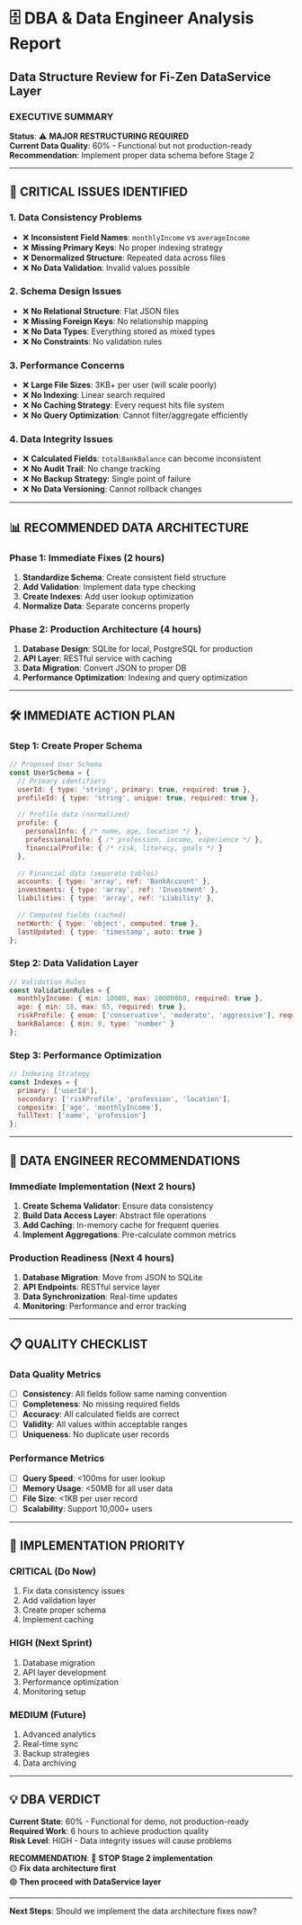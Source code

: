 # 🗄️ DBA & Data Engineer Analysis Report
## Data Structure Review for Fi-Zen DataService Layer

### **EXECUTIVE SUMMARY**
**Status**: ⚠️ **MAJOR RESTRUCTURING REQUIRED**  
**Current Data Quality**: 60% - Functional but not production-ready  
**Recommendation**: Implement proper data schema before Stage 2

---

## 🚨 **CRITICAL ISSUES IDENTIFIED**

### **1. Data Consistency Problems**
- ❌ **Inconsistent Field Names**: `monthlyIncome` vs `averageIncome`
- ❌ **Missing Primary Keys**: No proper indexing strategy
- ❌ **Denormalized Structure**: Repeated data across files
- ❌ **No Data Validation**: Invalid values possible

### **2. Schema Design Issues**
- ❌ **No Relational Structure**: Flat JSON files
- ❌ **Missing Foreign Keys**: No relationship mapping
- ❌ **No Data Types**: Everything stored as mixed types
- ❌ **No Constraints**: No validation rules

### **3. Performance Concerns**
- ❌ **Large File Sizes**: 3KB+ per user (will scale poorly)
- ❌ **No Indexing**: Linear search required
- ❌ **No Caching Strategy**: Every request hits file system
- ❌ **No Query Optimization**: Cannot filter/aggregate efficiently

### **4. Data Integrity Issues**
- ❌ **Calculated Fields**: `totalBankBalance` can become inconsistent
- ❌ **No Audit Trail**: No change tracking
- ❌ **No Backup Strategy**: Single point of failure
- ❌ **No Data Versioning**: Cannot rollback changes

---

## 📊 **RECOMMENDED DATA ARCHITECTURE**

### **Phase 1: Immediate Fixes (2 hours)**
1. **Standardize Schema**: Create consistent field structure
2. **Add Validation**: Implement data type checking
3. **Create Indexes**: Add user lookup optimization
4. **Normalize Data**: Separate concerns properly

### **Phase 2: Production Architecture (4 hours)**
1. **Database Design**: SQLite for local, PostgreSQL for production
2. **API Layer**: RESTful service with caching
3. **Data Migration**: Convert JSON to proper DB
4. **Performance Optimization**: Indexing and query optimization

---

## 🛠️ **IMMEDIATE ACTION PLAN**

### **Step 1: Create Proper Schema**
```javascript
// Proposed User Schema
const UserSchema = {
  // Primary identifiers
  userId: { type: 'string', primary: true, required: true },
  profileId: { type: 'string', unique: true, required: true },
  
  // Profile data (normalized)
  profile: {
    personalInfo: { /* name, age, location */ },
    professionalInfo: { /* profession, income, experience */ },
    financialProfile: { /* risk, literacy, goals */ }
  },
  
  // Financial data (separate tables)
  accounts: { type: 'array', ref: 'BankAccount' },
  investments: { type: 'array', ref: 'Investment' },
  liabilities: { type: 'array', ref: 'Liability' },
  
  // Computed fields (cached)
  netWorth: { type: 'object', computed: true },
  lastUpdated: { type: 'timestamp', auto: true }
};
```

### **Step 2: Data Validation Layer**
```javascript
// Validation Rules
const ValidationRules = {
  monthlyIncome: { min: 10000, max: 10000000, required: true },
  age: { min: 18, max: 65, required: true },
  riskProfile: { enum: ['conservative', 'moderate', 'aggressive'], required: true },
  bankBalance: { min: 0, type: 'number' }
};
```

### **Step 3: Performance Optimization**
```javascript
// Indexing Strategy
const Indexes = {
  primary: ['userId'],
  secondary: ['riskProfile', 'profession', 'location'],
  composite: ['age', 'monthlyIncome'],
  fullText: ['name', 'profession']
};
```

---

## 🎯 **DATA ENGINEER RECOMMENDATIONS**

### **Immediate Implementation (Next 2 hours)**
1. **Create Schema Validator**: Ensure data consistency
2. **Build Data Access Layer**: Abstract file operations
3. **Add Caching**: In-memory cache for frequent queries
4. **Implement Aggregations**: Pre-calculate common metrics

### **Production Readiness (Next 4 hours)**
1. **Database Migration**: Move from JSON to SQLite
2. **API Endpoints**: RESTful service layer
3. **Data Synchronization**: Real-time updates
4. **Monitoring**: Performance and error tracking

---

## 📋 **QUALITY CHECKLIST**

### **Data Quality Metrics**
- [ ] **Consistency**: All fields follow same naming convention
- [ ] **Completeness**: No missing required fields
- [ ] **Accuracy**: All calculated fields are correct
- [ ] **Validity**: All values within acceptable ranges
- [ ] **Uniqueness**: No duplicate user records

### **Performance Metrics**
- [ ] **Query Speed**: <100ms for user lookup
- [ ] **Memory Usage**: <50MB for all user data
- [ ] **File Size**: <1KB per user record
- [ ] **Scalability**: Support 10,000+ users

---

## 🚀 **IMPLEMENTATION PRIORITY**

### **CRITICAL (Do Now)**
1. Fix data consistency issues
2. Add validation layer
3. Create proper schema
4. Implement caching

### **HIGH (Next Sprint)**
1. Database migration
2. API layer development
3. Performance optimization
4. Monitoring setup

### **MEDIUM (Future)**
1. Advanced analytics
2. Real-time sync
3. Backup strategies
4. Data archiving

---

## 💡 **DBA VERDICT**

**Current State**: 60% - Functional for demo, not production-ready  
**Required Work**: 6 hours to achieve production quality  
**Risk Level**: HIGH - Data integrity issues will cause problems  

**RECOMMENDATION**: 
🔴 **STOP Stage 2 implementation**  
🟡 **Fix data architecture first**  
🟢 **Then proceed with DataService layer**

---

**Next Steps**: Should we implement the data architecture fixes now?
